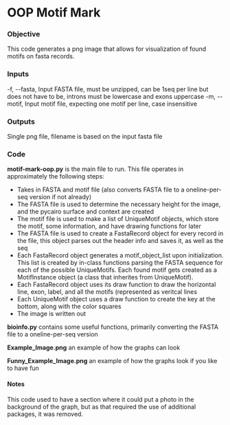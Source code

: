 # OOP Motif Mark

### Objective

This code generates a png image that allows for visualization of found motifs on fasta records.

### Inputs
-f, --fasta, Input FASTA file, must be unzipped, can be 1seq per line but does not have to be, introns must be lowercase and exons uppercase
-m, --motif, Input motif file, expecting one motif per line, case insensitive

### Outputs
Single png file, filename is based on the input fasta file

### Code
**motif-mark-oop.py** is the main file to run. This file operates in approximately the following steps:

- Takes in FASTA and motif file (also converts FASTA file to a oneline-per-seq version if not already)
- The FASTA file is used to determine the necessary height for the image, and the pycairo surface and context are created
- The motif file is used to make a list of UniqueMotif objects, which store the motif, some information, and have drawing functions for later
- The FASTA file is used to create a FastaRecord object for every record in the file, this object parses out the header info and saves it, as well as the seq
- Each FastaRecord object generates a motif_object_list upon initialization. This list is created by in-class functions parsing the FASTA sequence for each of the possible UniqueMotifs. Each found motif gets created as a MotifInstance object (a class that inherites from UniqueMotif).
- Each FastaRecord object uses its draw function to draw the horizontal line, exon, label, and all the motifs (represented as veritcal lines
- Each UniqueMotif object uses a draw function to create the key at the bottom, along with the color squares
- The image is written out

**bioinfo.py** contains some useful functions, primarily converting the FASTA file to a oneline-per-seq version

**Example_Image.png** an example of how the graphs can look

**Funny_Example_Image.png** an example of how the graphs look if you like to have fun
#### Notes
This code used to have a section where it could put a photo in the background of the graph, but as that required the use of additional packages, it was removed.
